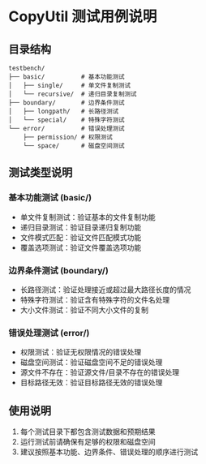 # CopyUtil 测试用例说明

## 目录结构

```
testbench/
├── basic/          # 基本功能测试
│   ├── single/     # 单文件复制测试
│   └── recursive/  # 递归目录复制测试
├── boundary/       # 边界条件测试
│   ├── longpath/   # 长路径测试
│   └── special/    # 特殊字符测试
└── error/          # 错误处理测试
    ├── permission/ # 权限测试
    └── space/      # 磁盘空间测试
```

## 测试类型说明

### 基本功能测试 (basic/)
- 单文件复制测试：验证基本的文件复制功能
- 递归目录测试：验证目录递归复制功能
- 文件模式匹配：验证文件匹配模式功能
- 覆盖选项测试：验证文件覆盖选项功能

### 边界条件测试 (boundary/)
- 长路径测试：验证处理接近或超过最大路径长度的情况
- 特殊字符测试：验证含有特殊字符的文件名处理
- 大小文件测试：验证不同大小文件的复制

### 错误处理测试 (error/)
- 权限测试：验证无权限情况的错误处理
- 磁盘空间测试：验证磁盘空间不足的错误处理
- 源文件不存在：验证源文件/目录不存在的错误处理
- 目标路径无效：验证目标路径无效的错误处理

## 使用说明

1. 每个测试目录下都包含测试数据和预期结果
2. 运行测试前请确保有足够的权限和磁盘空间
3. 建议按照基本功能、边界条件、错误处理的顺序进行测试